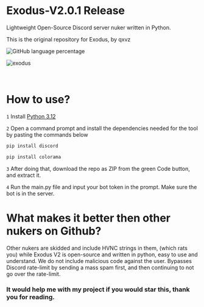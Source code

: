 # Exodus-V2.0.1 Release
Lightweight Open-Source Discord server nuker written in Python.

This is the original repository for Exodus, by qxvz

![GitHub language percentage](https://img.shields.io/github/languages/top/qxvz/Exodus-V2)


![exodus](https://github.com/user-attachments/assets/8b2719ea-e63f-4f25-beea-d9cc5433c5ab)

<br>

# How to use?

`1` Install [Python 3.12](https://www.python.org/downloads/release/python-3124/)

`2` Open a command prompt and install the dependencies needed for the tool by pasting the commands below
```sh
pip install discord
```
```sh
pip install colorama
```

`3` After doing that, download the repo as ZIP from the green Code button, and extract it.

`4` Run the main.py file and input your bot token in the prompt. Make sure the bot is in the server.

# What makes it better then other nukers on Github?
Other nukers are skidded and include HVNC strings in them, (which rats you) while Exodus V2 is open-source and written in python, easy to use and understand.
We do not include malicious code against the user.
Bypasses Discord rate-limit by sending a mass spam first, and then continuing to not go over the rate-limit.

### It would help me with my project if you would star this, thank you for reading.
